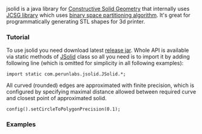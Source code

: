 jsolid is a java library for
[Constructive Solid Geometry](https://en.wikipedia.org/wiki/Constructive_solid_geometry)
that internally uses [JCSG library](https://github.com/miho/JCSG) which uses
[binary space partitioning algorithm](https://en.wikipedia.org/wiki/Binary_space_partitioning).
It's great for programmatically generating STL shapes for 3d printer.

### Tutorial 

To use jsolid you need download latest [release jar](https://github.com/perunlabs/jsolid/releases).
Whole API is available via static methods of
[JSolid](https://github.com/perunlabs/jsolid/blob/master/src/java/com/perunlabs/jsolid/JSolid.java)
class so all you need is to import it by adding following line
(which is omitted for simplicity in all following examples):

```
import static com.perunlabs.jsolid.JSolid.*;
```

All curved (rounded) edges are approximated with finite precision,
which is configured by specifying maximal distance allowed between required curve
and closest point of approximated solid. 

```
config().setCircleToPolygonPrecision(0.1);
```

### Examples
